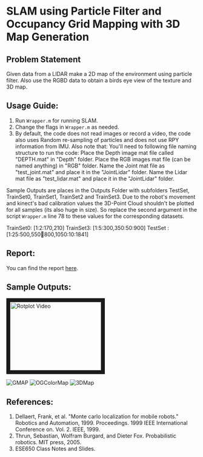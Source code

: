 # SLAM using Particle Filter and Occupancy Grid Mapping with 3D Map Generation

## Problem Statement
Given data from a LIDAR make a 2D map of the environment using particle filter. Also use the RGBD data to obtain a birds eye view of the texture and 3D map.

## Usage Guide:
1. Run `Wrapper.m` for running SLAM.
2. Change the flags in `Wrapper.m` as needed.
3. By default, the code does not read images or record a video, the code also uses Random re-sampling of particles and does not use RPY information from IMU.
Also note that:
You'll need to following file naming structure to run the code:
Place the Depth image mat file called "DEPTH.mat" in "Depth" folder.
Place the RGB images mat file (can be named anything) in "RGB" folder.
Name the Joint mat file as "test_joint.mat" and place it in the "JointLidar" folder.
Name the Lidar mat file as "test_lidar.mat" and place it in the "JointLidar" folder.

Sample Outputs are places in the Outputs Folder with subfolders TestSet, TrainSet0, TrainSet1, TrainSet2 and TrainSet3.
Due to the robot's movement and kinect's bad calibration values the 3D-Point Cloud shouldn't be plotted for all samples (its also huge in size). So replace the second argument in the script
`Wrapper.m` line 78 to these values for the corresponding datasets.

TrainSet0: [1:2:170,210]
TrainSet3: [1:5:300,350:50:900]
TestSet  : [1:25:500,550:100:800,1050:10:1841]

## Report:
You can find the report [here](Report/ESE650Project2.pdf).

## Sample Outputs:
<a href="http://www.youtube.com/watch?feature=player_embedded&v=wtaY7I8zi4Q
" target="_blank"><img src="http://img.youtube.com/vi/wtaY7I8zi4Q/0.jpg" 
alt="Rotplot Video" width="240" height="180" border="10" /></a>

![GMAP](Outputs/TrainSet0/GMAP_08_32_57.png)
![OGColorMap](Outputs/TrainSet0/OGColorMapLogTest_08_32_57.png)
![3DMap](Outputs/TrainSet0/PC_08_32_57.png)

## References:
1. Dellaert, Frank, et al. "Monte carlo localization for mobile robots." Robotics and Automation, 1999. Proceedings. 1999 IEEE International Conference on. Vol. 2. IEEE, 1999.
2. Thrun, Sebastian, Wolfram Burgard, and Dieter Fox. Probabilistic robotics. MIT press, 2005.
3. ESE650 Class Notes and Slides.

